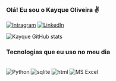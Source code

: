### Olá! Eu sou o Kayque Oliveira ✌️


[![Intragram](https://img.shields.io/badge/Instagram-E4405F?style=for-the-badge&logo=instagram&logoColor=white)](https://instragram.com/_kayque2k)
[![LinkedIn](https://img.shields.io/badge/LinkedIn-0077B5?style=for-the-badge&logo=linkedin&logoColor=white)](https://www.linkedin.com/in/kayque-oliveira-567241238/)

![Kayque GitHub stats](https://github-readme-stats.vercel.app/api?username=Kayque2004&show_icons=true&theme=dracula)

### Tecnologias que eu uso no meu dia

<div style="display: inline_block"><br/>
    <img align="center" alt="Python" src="https://img.shields.io/badge/Python-3776AB?style=for-the-badge&logo=python&logoColor=white">
    <img align="center" alt="sqlite" src="https://img.shields.io/badge/SQLite-07405E?style=for-the-badge&logo=sqlite&logoColor=white">
    <img align="center" alt="html" src="https://img.shields.io/badge/HTML-239120?style=for-the-badge&logo=html5&logoColor=white">
    <img align="center" alt="MS Excel" src="https://img.shields.io/badge/Microsoft_Excel-217346?style=for-the-badge&logo=microsoft-excel&logoColor=white">
</div>

